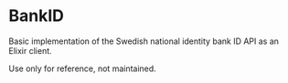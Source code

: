 # BankID

Basic implementation of the Swedish national identity bank ID API as an Elixir client.

Use only for reference, not maintained.
